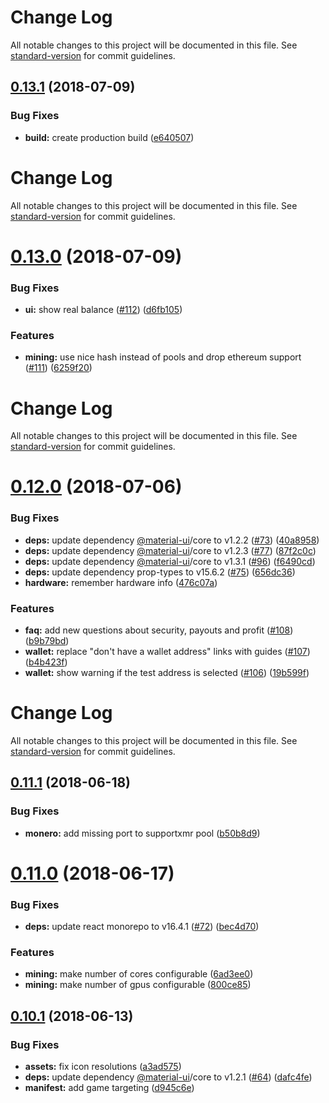 # Change Log

All notable changes to this project will be documented in this file. See [standard-version](https://github.com/conventional-changelog/standard-version) for commit guidelines.

## [0.13.1](https://github.com/lmachens/raccoon-miner/compare/v0.13.0...v0.13.1) (2018-07-09)


### Bug Fixes

* **build:** create production build ([e640507](https://github.com/lmachens/raccoon-miner/commit/e640507))



# Change Log

All notable changes to this project will be documented in this file. See [standard-version](https://github.com/conventional-changelog/standard-version) for commit guidelines.

# [0.13.0](https://github.com/lmachens/raccoon-miner/compare/v0.12.0...v0.13.0) (2018-07-09)


### Bug Fixes

* **ui:** show real balance ([#112](https://github.com/lmachens/raccoon-miner/issues/112)) ([d6fb105](https://github.com/lmachens/raccoon-miner/commit/d6fb105))


### Features

* **mining:** use nice hash instead of pools and drop ethereum support ([#111](https://github.com/lmachens/raccoon-miner/issues/111)) ([6259f20](https://github.com/lmachens/raccoon-miner/commit/6259f20))



# Change Log

All notable changes to this project will be documented in this file. See [standard-version](https://github.com/conventional-changelog/standard-version) for commit guidelines.

# [0.12.0](https://github.com/lmachens/raccoon-miner/compare/v0.11.1...v0.12.0) (2018-07-06)


### Bug Fixes

* **deps:** update dependency [@material-ui](https://github.com/material-ui)/core to v1.2.2 ([#73](https://github.com/lmachens/raccoon-miner/issues/73)) ([40a8958](https://github.com/lmachens/raccoon-miner/commit/40a8958))
* **deps:** update dependency [@material-ui](https://github.com/material-ui)/core to v1.2.3 ([#77](https://github.com/lmachens/raccoon-miner/issues/77)) ([87f2c0c](https://github.com/lmachens/raccoon-miner/commit/87f2c0c))
* **deps:** update dependency [@material-ui](https://github.com/material-ui)/core to v1.3.1 ([#96](https://github.com/lmachens/raccoon-miner/issues/96)) ([f6490cd](https://github.com/lmachens/raccoon-miner/commit/f6490cd))
* **deps:** update dependency prop-types to v15.6.2 ([#75](https://github.com/lmachens/raccoon-miner/issues/75)) ([656dc36](https://github.com/lmachens/raccoon-miner/commit/656dc36))
* **hardware:** remember hardware info ([476c07a](https://github.com/lmachens/raccoon-miner/commit/476c07a))


### Features

* **faq:** add new questions about security, payouts and profit ([#108](https://github.com/lmachens/raccoon-miner/issues/108)) ([b9b79bd](https://github.com/lmachens/raccoon-miner/commit/b9b79bd))
* **wallet:** replace "don't have a wallet address" links with guides ([#107](https://github.com/lmachens/raccoon-miner/issues/107)) ([b4b423f](https://github.com/lmachens/raccoon-miner/commit/b4b423f))
* **wallet:** show warning if the test address is selected ([#106](https://github.com/lmachens/raccoon-miner/issues/106)) ([19b599f](https://github.com/lmachens/raccoon-miner/commit/19b599f))



# Change Log

All notable changes to this project will be documented in this file. See [standard-version](https://github.com/conventional-changelog/standard-version) for commit guidelines.

## [0.11.1](https://github.com/lmachens/raccoon-miner/compare/v0.11.0...v0.11.1) (2018-06-18)

### Bug Fixes

- **monero:** add missing port to supportxmr pool ([b50b8d9](https://github.com/lmachens/raccoon-miner/commit/b50b8d9))

# [0.11.0](https://github.com/lmachens/raccoon-miner/compare/v0.10.1...v0.11.0) (2018-06-17)

### Bug Fixes

- **deps:** update react monorepo to v16.4.1 ([#72](https://github.com/lmachens/raccoon-miner/issues/72)) ([bec4d70](https://github.com/lmachens/raccoon-miner/commit/bec4d70))

### Features

- **mining:** make number of cores configurable ([6ad3ee0](https://github.com/lmachens/raccoon-miner/commit/6ad3ee0))
- **mining:** make number of gpus configurable ([800ce85](https://github.com/lmachens/raccoon-miner/commit/800ce85))

## [0.10.1](https://github.com/lmachens/raccoon-miner/compare/v0.10.0...v0.10.1) (2018-06-13)

### Bug Fixes

- **assets:** fix icon resolutions ([a3ad575](https://github.com/lmachens/raccoon-miner/commit/a3ad575))
- **deps:** update dependency [@material-ui](https://github.com/material-ui)/core to v1.2.1 ([#64](https://github.com/lmachens/raccoon-miner/issues/64)) ([dafc4fe](https://github.com/lmachens/raccoon-miner/commit/dafc4fe))
- **manifest:** add game targeting ([d945c6e](https://github.com/lmachens/raccoon-miner/commit/d945c6e))
